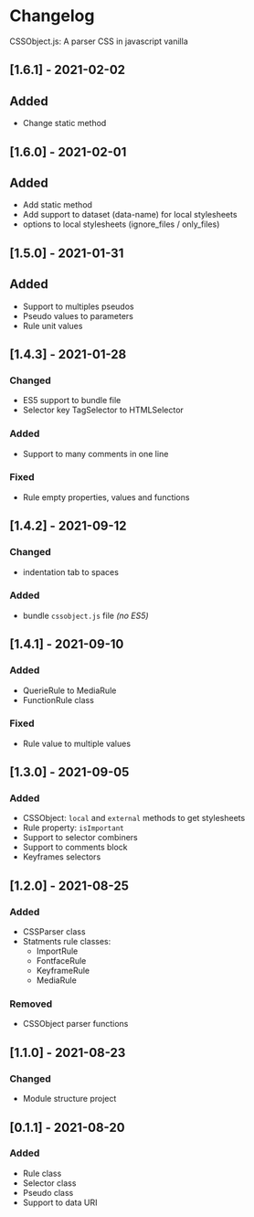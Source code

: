 # Changelog
CSSObject.js: A parser CSS in javascript vanilla

## [1.6.1] - 2021-02-02

## Added
- Change static method

## [1.6.0] - 2021-02-01

## Added
- Add static method
- Add support to dataset (data-name) for local stylesheets
- options to local stylesheets (ignore_files / only_files)

## [1.5.0] - 2021-01-31

## Added
- Support to multiples pseudos
- Pseudo values to parameters
- Rule unit values


## [1.4.3] - 2021-01-28

### Changed
- ES5 support to bundle file
- Selector key TagSelector to HTMLSelector

### Added
- Support to many comments in one line

### Fixed
- Rule empty properties, values and functions


## [1.4.2] - 2021-09-12

### Changed
- indentation tab to spaces

### Added
- bundle `cssobject.js` file _(no ES5)_


## [1.4.1] - 2021-09-10

### Added
- QuerieRule to MediaRule
- FunctionRule class

### Fixed
- Rule value to multiple values


## [1.3.0] - 2021-09-05

### Added
- CSSObject: `local` and `external` methods to get stylesheets
- Rule property: `isImportant`
- Support to selector combiners
- Support to comments block
- Keyframes selectors


## [1.2.0] - 2021-08-25

### Added
- CSSParser class
- Statments rule classes:
  - ImportRule
  - FontfaceRule
  - KeyframeRule
  - MediaRule

### Removed
- CSSObject parser functions


## [1.1.0] - 2021-08-23

### Changed
- Module structure project


## [0.1.1] - 2021-08-20

### Added
- Rule class
- Selector class
- Pseudo class
- Support to data URI

